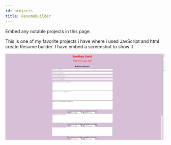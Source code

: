 ```yaml
---
id: projects
title: ResumeBuilder
---
```


Embed any notable projects in this page.

This is one of my favorite projects i have where i used JavScript and html create Resume builder.  I have embed
a screenshot to show it



![ResumeBuilderSreenshot](./assets/resumeBuilder.png)
